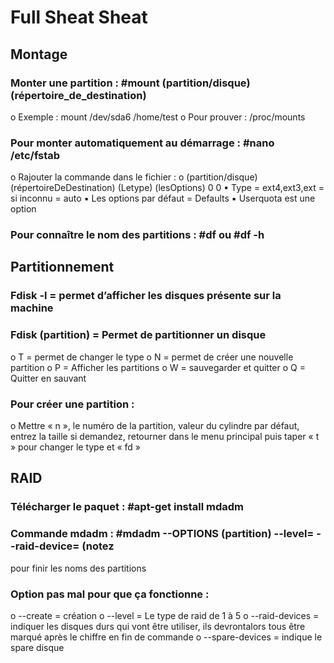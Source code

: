 # Full Sheat Sheat
## Montage
### Monter une partition : #mount (partition/disque) (répertoire_de_destination)
o Exemple : mount /dev/sda6 /home/test
o Pour prouver : /proc/mounts
### Pour monter automatiquement au démarrage : #nano /etc/fstab
o Rajouter la commande dans le fichier :
o (partition/disque) (répertoireDeDestination) (Letype) (lesOptions) 0 0
▪ Type = ext4,ext3,ext = si inconnu = auto
▪ Les options par défaut = Defaults
▪ Userquota est une option
### Pour connaître le nom des partitions : #df ou #df -h
## Partitionnement
### Fdisk -l = permet d’afficher les disques présente sur la machine
### Fdisk (partition) = Permet de partitionner un disque
o T = permet de changer le type
o N = permet de créer une nouvelle partition
o P = Afficher les partitions
o W = sauvegarder et quitter
o Q = Quitter en sauvant
### Pour créer une partition :
o Mettre « n », le numéro de la partition, valeur du cylindre par défaut, entrez
la taille si demandez, retourner dans le menu principal puis taper « t » pour
changer le type et « fd »
## RAID
### Télécharger le paquet : #apt-get install mdadm
### Commande mdadm : #mdadm --OPTIONS (partition) --level= --raid-device= (notez
pour finir les noms des partitions
### Option pas mal pour que ça fonctionne :
o --create = création
o --level = Le type de raid de 1 à 5
o --raid-devices = indiquer les disques durs qui vont être utiliser, ils devrontalors tous être marqué après le chiffre en fin de commande
o --spare-devices = indique le spare disque
